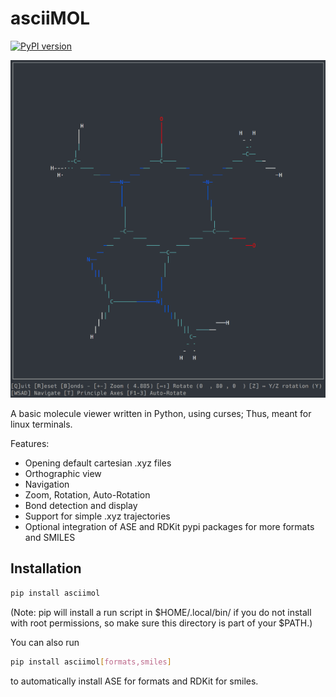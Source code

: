 # asciiMOL

[![PyPI version](https://badge.fury.io/py/asciimol.svg)](https://badge.fury.io/py/asciimol)

![Screenshots](https://raw.githubusercontent.com/dewberryants/asciiMol/master/docs/animation.gif)

A basic molecule viewer written in Python, using curses; Thus, meant for linux terminals.

Features:

* Opening default cartesian .xyz files
* Orthographic view
* Navigation
* Zoom, Rotation, Auto-Rotation
* Bond detection and display
* Support for simple .xyz trajectories
* Optional integration of ASE and RDKit pypi packages for more formats and SMILES

## Installation

```sh
pip install asciimol
```

(Note: pip will install a run script in $HOME/.local/bin/ if you do not install with root permissions, so make sure this
directory is part of your $PATH.)

You can also run

```sh
pip install asciimol[formats,smiles]
```

to automatically install ASE for formats and RDKit for smiles.
